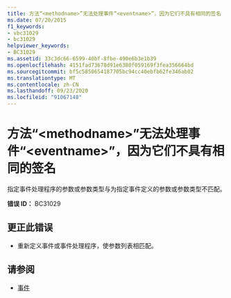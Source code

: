 ```yaml
---
title: 方法“<methodname>”无法处理事件“<eventname>”，因为它们不具有相同的签名
ms.date: 07/20/2015
f1_keywords:
- vbc31029
- bc31029
helpviewer_keywords:
- BC31029
ms.assetid: 33c3dc66-6599-40bf-8fbe-490e6b3e1b39
ms.openlocfilehash: 4151fad73678d91e6380f059169f3fea356664bd
ms.sourcegitcommit: bf5c5850654187705bc94cc40ebfb62fe346ab02
ms.translationtype: MT
ms.contentlocale: zh-CN
ms.lasthandoff: 09/23/2020
ms.locfileid: "91067148"
---
```

# <a name="method-methodname-cannot-handle-event-eventname-because-they-do-not-have-the-same-signature"></a>方法“\<methodname>”无法处理事件“\<eventname>”，因为它们不具有相同的签名

指定事件处理程序的参数或参数类型与为指定事件定义的参数或参数类型不匹配。  
  
 **错误 ID：** BC31029  
  
## <a name="to-correct-this-error"></a>更正此错误  
  
- 重新定义事件或事件处理程序，使参数列表相匹配。  
  
## <a name="see-also"></a>请参阅

- [事件](../programming-guide/language-features/events/index.md)
